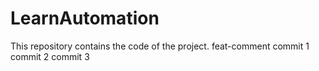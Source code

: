 # LearnAutomation
This repository contains the code of the project.
feat-comment
commit 1
commit 2
commit 3